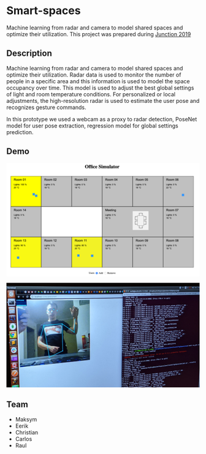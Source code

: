 # Smart-spaces

Machine learning from radar and camera  to model shared spaces and optimize their utilization.
This project was prepared during [Junction 2019](https://2019.hackjunction.com/)


## Description

Machine learning from radar and camera  to model shared spaces and optimize their utilization. Radar data is used to monitor the number of people in a specific area and this information is used to model the space occupancy over time. This model is used to adjust the best global settings of light and room temperature conditions. For personalized or local adjustments, the high-resolution radar is used to estimate the user pose and recognizes gesture commands.

In this prototype we used a webcam as a proxy to radar detection, PoseNet model for user pose extraction, regression model for global settings prediction.


## Demo

![simulator](/docs/simulator.png)

![pose](/docs/light_pose.jpg)


## Team

* Maksym
* Eerik
* Christian
* Carlos
* Raul
